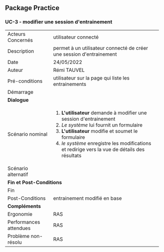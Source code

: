 ## Package Practice
### UC-3 - modifier une session d'entrainement

<table>
    <tbody>
        <tr>
            <td>
                Acteurs Concernés
            </td>
            <td>
                utilisateur connecté
            </td>
        </tr>
        <tr>
            <td>
                Description
            </td>
            <td>
                permet à un utilisateur connecté de créer une session d'entrainement
            </td>
        </tr>
        <tr>
            <td>
                Date
            </td>
            <td>
                24/05/2022
            </td>
        </tr>
        <tr>
            <td>
                Auteur
            </td>
            <td>
                Rémi TAUVEL
            </td>
        </tr>
        <tr>
            <td>
                Pré-conditions
            </td>
            <td>
                utilisateur sur la page qui liste les entrainements
            </td>
        </tr>
        <tr>
            <td>
                Démarrage
            </td>
            <td>
            </td>
        </tr>
        <tr>
            <td colspan="2">
                <strong>Dialogue</strong>
            </td>
        </tr>
        <tr>
            <td>
                Scénario nominal
            </td>
            <td>
              <ol>
                  <li>
                    <strong>L'utilisateur</strong> demande à modifier une session d'entrainement
                  </li>
                  <li>
                    <em>Le système</em> lui fournit un formulaire
                </li>
                <li>
                    <strong>L'utilisateur</strong> modifie et soumet le formulaire
                </li>
                <li>
                    <em>le système</em> enregistre les modifications et redirige vers la vue de détails des résultats
                </li>
              </ol>
            </td>
        </tr>
        <tr>
            <td>
                Scénario alternatif
            </td>
            <td>
              <ul style="list-style: none" >
              </ul>
            </td>
        </tr>
        <tr>
            <td colspan="2">
                <strong>Fin et Post-Conditions</strong>
            </td>
        </tr>
        <tr>
            <td>
                Fin
            </td>
            <td>
            </td>
        </tr>
        <tr>
            <td>
                Post-Conditions
            </td>
            <td>
                entrainement modifié en base
            </td>
        </tr>
        <tr>
            <td colspan="2">
                <strong>Compléments</strong>
            </td>
            <td>
            </td>
        </tr>
        <tr>
            <td>
                Ergonomie
            </td>
            <td>
                RAS
            </td>
        </tr>
        <tr>
            <td>
                Performances attendues
            </td>
            <td>
                RAS
            </td>
        </tr>
        <tr>
            <td>
                Problème non-résolu
            </td>
            <td>
                RAS
            </td>
        </tr>
    </tbody>
</table>